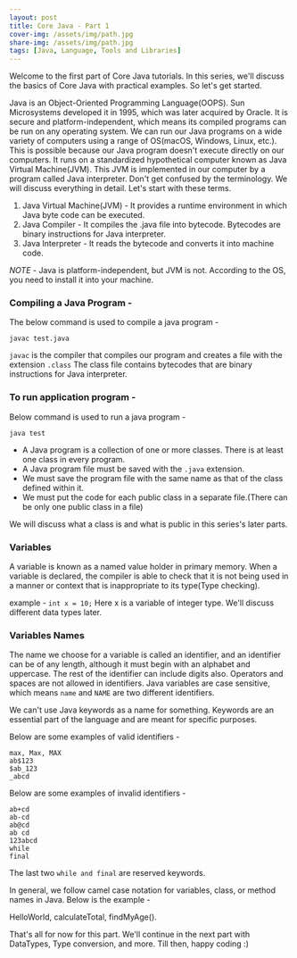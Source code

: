 ```yaml
---
layout: post
title: Core Java - Part 1
cover-img: /assets/img/path.jpg
share-img: /assets/img/path.jpg
tags: [Java, Language, Tools and Libraries]
---
```


Welcome to the first part of Core Java tutorials. In this series, we'll discuss the basics of Core Java with practical examples. So let's get started.

Java is an Object-Oriented Programming Language(OOPS). Sun Microsystems developed it in 1995, which was later acquired by Oracle. It is secure and platform-independent, which means its compiled programs can be run on any operating system. We can run our Java programs on a wide variety of computers using a range of OS(macOS, Windows, Linux, etc.). This is possible because our Java program doesn't execute directly on our computers. It runs on a standardized hypothetical computer known as Java Virtual Machine(JVM). This JVM is implemented in our computer by a program called Java interpreter. Don't get confused by the terminology. We will discuss everything in detail. Let's start with these terms.

1. Java Virtual Machine(JVM) - It provides a runtime environment in which Java byte code can be executed.
2. Java Compiler - It compiles the .java file into bytecode. Bytecodes are binary instructions for Java interpreter.
3. Java Interpreter - It reads the bytecode and converts it into machine code.

*NOTE* - Java is platform-independent, but JVM is not. According to the OS, you need to install it into your machine.

### Compiling a Java Program - 

The below command is used to compile a java program -

`javac test.java`

`javac` is the compiler that compiles our program and creates a file with the extension `.class` The class file contains bytecodes that are binary instructions for Java interpreter.

### To run application program - 

Below command is used to run a java program - 

`java test`

- A Java program is a collection of one or more classes. There is at least one class in every program. 
- A Java program file must be saved with the `.java` extension. 
- We must save the program file with the same name as that of the class defined within it.
- We must put the code for each public class in a separate file.(There can be only one public class in a file)

We will discuss what a class is and what is public in this series's later parts.

### Variables

A variable is known as a named value holder in primary memory. When a variable is declared, the compiler is able to check that it is not being used in a manner or context that is inappropriate to its type(Type checking).

example - `int x = 10;` Here x is a variable of integer type. We'll discuss different data types later.

### Variables Names 

The name we choose for a variable is called an identifier, and an identifier can be of any length, although it must begin with an alphabet and uppercase. The rest of the identifier can include digits also. Operators and spaces are not allowed in identifiers. Java variables are case sensitive, which means `name` and `NAME` are two different identifiers.

We can't use Java keywords as a name for something. Keywords are an essential part of the language and are meant for specific purposes.

Below are some examples of valid identifiers - 

```
max, Max, MAX
ab$123
$ab_123
_abcd
```
Below are some examples of invalid identifiers - 

```
ab+cd
ab-cd
ab@cd
ab cd
123abcd
while
final
```

The last two `while and final` are reserved keywords.

In general, we follow camel case notation for variables, class, or method names in Java. Below is the example - 

HelloWorld, calculateTotal, findMyAge().

That's all for now for this part. We'll continue in the next part with DataTypes, Type conversion, and more. Till then, happy coding :)